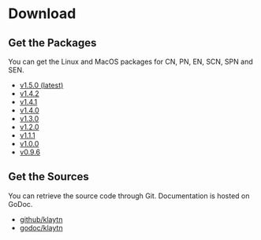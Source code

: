 # Download <a id="download"></a>

## Get the Packages <a id="get-the-packages"></a>
You can get the Linux and MacOS packages for CN, PN, EN, SCN, SPN and SEN.

- [v1.5.0 (latest)](v1.5.0.md)
- [v1.4.2](v1.4.2.md)
- [v1.4.1](v1.4.1.md)
- [v1.4.0](v1.4.0.md)
- [v1.3.0](v1.3.0.md)
- [v1.2.0](v1.2.0.md)
- [v1.1.1](v1.1.1.md)
- [v1.0.0](v1.0.0.md)
- [v0.9.6](v0.9.6.md)

## Get the Sources <a id="get-the-sources"></a>
You can retrieve the source code through Git. Documentation is hosted on GoDoc.

- [github/klaytn](https://github.com/klaytn/klaytn)
- [godoc/klaytn](https://godoc.org/github.com/klaytn/klaytn)

